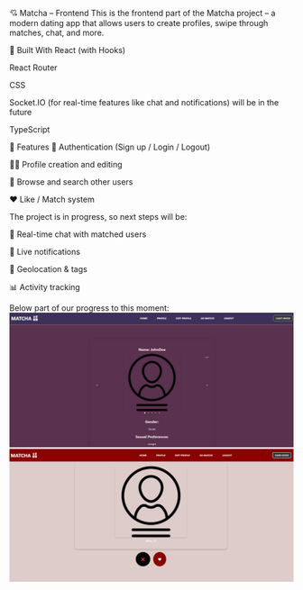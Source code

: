 
💘 Matcha – Frontend
This is the frontend part of the Matcha project – a modern dating app that allows users to create profiles, swipe through matches, chat, and more.

🧱 Built With
React (with Hooks)

React Router

CSS 

Socket.IO (for real-time features like chat and notifications) will be in the future

TypeScript 

🚀 Features
🔐 Authentication (Sign up / Login / Logout)

🙍‍♀️ Profile creation and editing

🧭 Browse and search other users

❤️ Like / Match system

The project is in progress, so next steps will be: 

💬 Real-time chat with matched users

🔔 Live notifications

📍 Geolocation & tags

📊 Activity tracking

Below part of our progress to this moment:
![alt text](https://github.com/Annabel-13/matcha_3/blob/main/screenshots/screen1.png)
![alt text](https://github.com/Annabel-13/matcha_3/blob/main/screenshots/screen2.png)


